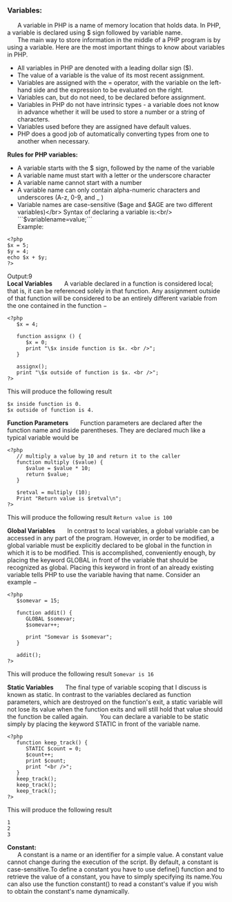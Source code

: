 ### Variables:

&nbsp;&nbsp;&nbsp;&nbsp;&nbsp;&nbsp;A variable in PHP is a name of memory location that holds data. In PHP, a variable is declared using $ sign followed by variable name. <br/>
&nbsp;&nbsp;&nbsp;&nbsp;&nbsp;&nbsp;The main way to store information in the middle of a PHP program is by using a variable.
Here are the most important things to know about variables in PHP.
* All variables in PHP are denoted with a leading dollar sign ($).
* The value of a variable is the value of its most recent assignment.
* Variables are assigned with the = operator, with the variable on the left-hand side and the expression to be evaluated on the right.
* Variables can, but do not need, to be declared before assignment.
* Variables in PHP do not have intrinsic types - a variable does not know in advance whether it will be used to store a number or a string of characters.
* Variables used before they are assigned have default values.
* PHP does a good job of automatically converting types from one to another when necessary.

**Rules for PHP variables:**
- A variable starts with the $ sign, followed by the name of the variable
- A variable name must start with a letter or the underscore character
- A variable name cannot start with a number
- A variable name can only contain alpha-numeric characters and underscores (A-z, 0-9, and _ )
- Variable names are case-sensitive ($age and $AGE are two different variables)</br>
Syntax of declaring a variable is:<br/>
    ```$variablename=value;```<br/>
Example:
```
<?php
$x = 5;
$y = 4;
echo $x + $y;
?>
```
Output:9<br/>
**Local Variables**
&nbsp;&nbsp;&nbsp;&nbsp;&nbsp;&nbsp;A variable declared in a function is considered local; that is, it can be referenced solely in that function. Any assignment outside of that function will be considered to be an entirely different variable from the one contained in the function −
```
<?php
   $x = 4;
   
   function assignx () { 
      $x = 0;
      print "\$x inside function is $x. <br />";
   }
   
   assignx();
   print "\$x outside of function is $x. <br />";
?>
```
This will produce the following result 
```
$x inside function is 0. 
$x outside of function is 4. 
```

**Function Parameters**
&nbsp;&nbsp;&nbsp;&nbsp;&nbsp;&nbsp;Function parameters are declared after the function name and inside parentheses. They are declared much like a typical variable would be 
```
<?php
   // multiply a value by 10 and return it to the caller
   function multiply ($value) {
      $value = $value * 10;
      return $value;
   }
   
   $retval = multiply (10);
   Print "Return value is $retval\n";
?>
```
This will produce the following result 
```Return value is 100```

**Global Variables**
&nbsp;&nbsp;&nbsp;&nbsp;&nbsp;&nbsp;In contrast to local variables, a global variable can be accessed in any part of the program. However, in order to be modified, a global variable must be explicitly declared to be global in the function in which it is to be modified. This is accomplished, conveniently enough, by placing the keyword GLOBAL in front of the variable that should be recognized as global. Placing this keyword in front of an already existing variable tells PHP to use the variable having that name. Consider an example −
```
<?php
   $somevar = 15;
   
   function addit() {
      GLOBAL $somevar;
      $somevar++;
      
      print "Somevar is $somevar";
   }
   
   addit();
?>
```
This will produce the following result 
```Somevar is 16```

**Static Variables**
&nbsp;&nbsp;&nbsp;&nbsp;&nbsp;&nbsp;The final type of variable scoping that I discuss is known as static. In contrast to the variables declared as function parameters, which are destroyed on the function's exit, a static variable will not lose its value when the function exits and will still hold that value should the function be called again.
&nbsp;&nbsp;&nbsp;&nbsp;&nbsp;&nbsp;You can declare a variable to be static simply by placing the keyword STATIC in front of the variable name.
```
<?php
   function keep_track() {
      STATIC $count = 0;
      $count++;
      print $count;
      print "<br />";
   }
   keep_track();
   keep_track();
   keep_track();
?>
```
This will produce the following result 
```
1
2
3
```

**Constant:**<br/>
&nbsp;&nbsp;&nbsp;&nbsp;&nbsp;&nbsp;A constant is a name or an identifier for a simple value. A constant value cannot change during the execution of the script. By default, a constant is case-sensitive.To define a constant you have to use define() function and to retrieve the value of a constant, you have to simply specifying its name.You can also use the function constant() to read a constant's value if you wish to obtain the constant's name dynamically.

